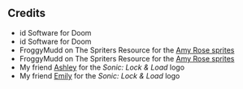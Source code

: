 ## Credits
- id Software for Doom
- id Software for Doom
- FroggyMudd on The Spriters Resource for the [Amy Rose sprites](https://www.spriters-resource.com/custom_edited/sonicthehedgehogcustoms/sheet/111906/)
- FroggyMudd on The Spriters Resource for the [Amy Rose sprites](https://www.spriters-resource.com/custom_edited/sonicthehedgehogcustoms/sheet/111906/)
- My friend [Ashley](https://www.twitter.com/isnanoreal) for the *Sonic: Lock & Load* logo 
- My friend [Emily](https://www.twitter.com/isnanoreal) for the *Sonic: Lock & Load* logo 
